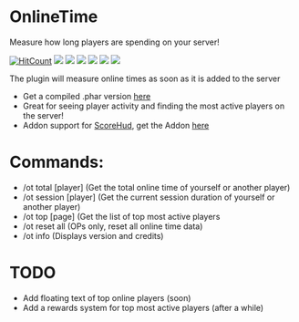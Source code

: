 # OnlineTime
Measure how long players are spending on your server!

[![HitCount](http://hits.dwyl.io/Zedstar16/OnlineTime.svg)](http://hits.dwyl.io/Zedstar16/OnlineTime)
[![](https://poggit.pmmp.io/shield.dl.total/OnlineTime)](https://poggit.pmmp.io/p/OnlineTime)
<a href="https://poggit.pmmp.io/p/OnlineTime"><img src="https://poggit.pmmp.io/shield.dl.total/OnlineTime"></a>
[![](https://poggit.pmmp.io/shield.state/OnlineTime)](https://poggit.pmmp.io/p/OnlineTime)
<a href="https://poggit.pmmp.io/p/OnlineTime"><img src="https://poggit.pmmp.io/shield.state/OnlineTime"></a>
[![](https://poggit.pmmp.io/shield.api/OnlineTime)](https://poggit.pmmp.io/p/OnlineTime)
<a href="https://poggit.pmmp.io/p/OnlineTime"><img src="https://poggit.pmmp.io/shield.api/OnlineTime"></a>


The plugin will measure online times as soon as it is added to the server

- Get a compiled .phar version [here](https://poggit.pmmp.io/p/OnlineTime/1.2)
- Great for seeing player activity and finding the most active players on the server!
- Addon support for [ScoreHud](https://poggit.pmmp.io/p/ScoreHud), get the Addon [here](https://github.com/JackMD/ScoreHud-Addons)

# Commands:
- /ot total [player]  (Get the total online time of yourself or another player)
- /ot session [player] (Get the current session duration of yourself or another player)
- /ot top [page] (Get the list of top most active players
- /ot reset all (OPs only, reset all online time data)
- /ot info (Displays version and credits)

# TODO
- Add floating text of top online players (soon)
- Add a rewards system for top most active players (after a while)


